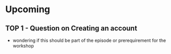 # Upcoming

## TOP 1 - Question on Creating an account
- wondering if this should be part of the episode or prerequirement for the workshop 
